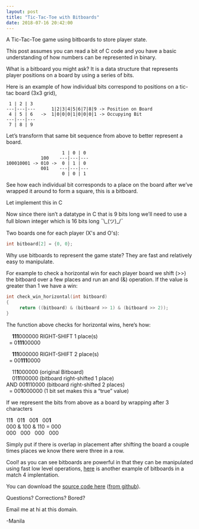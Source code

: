 ```yaml
---
layout: post
title: "Tic-Tac-Toe with Bitboards"
date: 2018-07-16 20:42:00
---
```


A Tic-Tac-Toe game using bitboards to store player state.

This post assumes you can read a bit of C code and you have a basic understanding of how numbers can be represented in binary.

What is a bitboard you might ask? It is a data structure that represents player positions on a board by using a series of bits.

Here is an example of how individual bits correspond to positions on a tic-tac board (3x3 grid), 

```
 1 | 2 | 3
---|---|---      1|2|3|4|5|6|7|8|9 -> Position on Board
 4 | 5 | 6   ->  1|0|0|0|1|0|0|0|1 -> Occupying Bit 
---|---|---
 7 | 8 | 9

```

Let’s transform that same bit sequence from above to better represent a board.

```
                     1 | 0 | 0
             100    ---|---|---
100010001 -> 010 ->  0 | 1 | 0
             001    ---|---|---
                     0 | 0 | 1 

```

See how each individual bit corresponds to a place on the board after we’ve wrapped it around to form a square, this is a bitboard.

Let implement this in C

Now since there isn’t a datatype in C that is 9 bits long we’ll need to use a full blown integer which is 16 bits long ¯\\\_(ツ)\_/¯

Two boards one for each player (X's and O's)\:

```c
int bitboard[2] = {0, 0}; 

```

Why use bitboards to represent the game state? They are fast and relatively easy to manipulate.

For example to check a horizontal win for each player board we shift (>>) the bitboard over a few places and run an and (&) operation. If the value is greater than 1 we have a win\:

```c
int check_win_horizontal(int bitboard)
{
     return ((bitboard) & (bitboard >> 1) & (bitboard >> 2));
}

```

The function above checks for horizontal wins, here’s how:

&nbsp;&nbsp;&nbsp; **111**000000 RIGHT-SHIFT 1 place(s)  
&nbsp;&nbsp;= 0**111**00000

&nbsp;&nbsp;&nbsp; **111**000000 RIGHT-SHIFT 2 place(s)  
&nbsp;&nbsp;= 00**111**0000

&nbsp;&nbsp;&nbsp; 11**1**000000 (original Bitboard)  
&nbsp;&nbsp;&nbsp; 01**1**100000 (bitboard right-shifted 1 place)  
AND 00**1**110000 (bitboard right-shifted 2 places)  
&nbsp; = 00**1**000000 (1 bit set makes this a “true” value)  


If we represent the bits from above as a board by wrapping after 3 characters

11**1**&nbsp; &nbsp;01**1**&nbsp; &nbsp;00**1**&nbsp; &nbsp;00**1**  
000 & 100 & 110 = 000  
000&nbsp; &nbsp;000&nbsp; &nbsp;000&nbsp; &nbsp;000  

Simply put if there is overlap in placement after shifting the board a couple times places we know there were three in a row.

Cool! as you can see bitboards are powerful in that they can be manipulated using fast low level operations, [here](https://github.com/manila/match4) is another example of bitboards in a match 4 implentation.

You can download the [source code here](https://github.com/manila/tic-tac-toe/archive/master.zip) ([from github](https://github.com/manila/tic-tac-toe)).

Questions? Corrections? Bored?

Email me at hi at this domain.

-Manila

